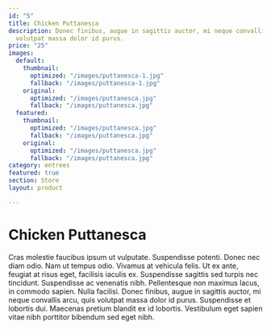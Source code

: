 ```yaml
---
id: "5"
title: Chicken Puttanesca
description: Donec finibus, augue in sagittis auctor, mi neque convallis arcu, quis
  volutpat massa dolor id purus.
price: "25"
images:
  default:
    thumbnail:
      optimized: "/images/puttanesca-1.jpg"
      fallback: "/images/puttanesca-1.jpg"
    original:
      optimized: "/images/puttanesca.jpg"
      fallback: "/images/puttanesca.jpg"
  featured:
    thumbnail:
      optimized: "/images/puttanesca.jpg"
      fallback: "/images/puttanesca.jpg"
    original:
      optimized: "/images/puttanesca.jpg"
      fallback: "/images/puttanesca.jpg"
category: entrees
featured: true
section: Store
layout: product

---
```

# Chicken Puttanesca

Cras molestie faucibus ipsum ut vulputate. Suspendisse potenti. Donec nec diam odio. Nam ut tempus odio. Vivamus at vehicula felis. Ut ex ante, feugiat at risus eget, facilisis iaculis ex. Suspendisse sagittis sed turpis nec tincidunt. Suspendisse ac venenatis nibh. Pellentesque non maximus lacus, in commodo sapien. Nulla facilisi. Donec finibus, augue in sagittis auctor, mi neque convallis arcu, quis volutpat massa dolor id purus. Suspendisse et lobortis dui. Maecenas pretium blandit ex id lobortis. Vestibulum eget sapien vitae nibh porttitor bibendum sed eget nibh.